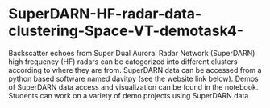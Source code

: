 # SuperDARN-HF-radar-data-clustering-Space-VT-demotask4-
Backscatter echoes from Super Dual Auroral Radar Network (SuperDARN) high frequency (HF) radars can be categorized into different clusters according to where they are from. SuperDARN data can be accessed from a python based software named davitpy (see the website link below). Demos of SuperDARN data access and visualization can be found in the notebook. Students can work on a variety of demo projects using SuperDARN data
